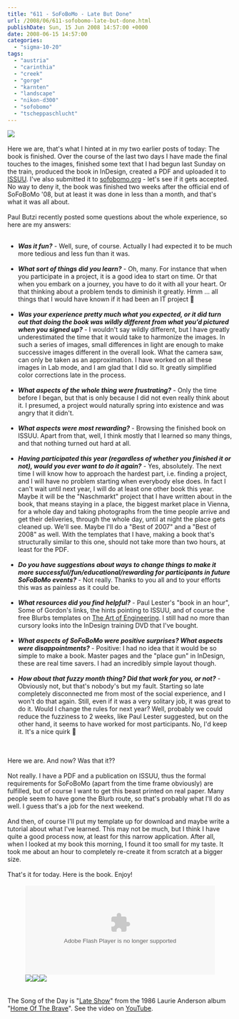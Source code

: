```yaml
---
title: "611 - SoFoBoMo - Late But Done"
url: /2008/06/611-sofobomo-late-but-done.html
publishDate: Sun, 15 Jun 2008 14:57:00 +0000
date: 2008-06-15 14:57:00
categories: 
  - "sigma-10-20"
tags: 
  - "austria"
  - "carinthia"
  - "creek"
  - "gorge"
  - "karnten"
  - "landscape"
  - "nikon-d300"
  - "sofobomo"
  - "tscheppaschlucht"
---
```

<a href="https://d25zfm9zpd7gm5.cloudfront.net/1200x1200/2008/20080517_182335_ps.jpg" target="_blank"><img src="https://d25zfm9zpd7gm5.cloudfront.net/0600x0600/2008/20080517_182335_ps.jpg"/></a><br/><br/>Here we are, that's what I hinted at in my two earlier posts of today: The book is finished. Over the course of the last two days I have made the final touches to the images, finished some text that I had begun last Sunday on the train, produced the book in InDesign, created a PDF and uploaded it to <a href="http://issuu.com/amanessinger/docs/tscheppaschlucht" target="_blank">ISSUU</a>. I've also submitted it to <a href="http://www.sofobomo.org/" target="_blank">sofobomo.org</a> - let's see if it gets accepted. No way to deny it, the book was finished two weeks after the official end of SoFoBoMo '08, but at least it was done in less than a month, and that's what it was all about.<br/><br/>Paul Butzi recently posted some questions about the whole experience, so here are my answers:<br/><ul><br/><li><span style="font-style: italic; font-weight: bold;">Was it fun?</span> - Well, sure, of course. Actually I had expected it to be much more tedious and less fun than it was.</li><br/><li><span style="font-style: italic; font-weight: bold;">What sort of things did you learn?</span> - Oh, many. For instance that when you participate in a project, it is a good idea to start on time. Or that when you embark on a journey, you have to do it with all your heart. Or that thinking about a problem tends to diminish it greatly. Hmm ... all things that I would have known if it had been an IT project 🙂</li><br/><li><span style="font-style: italic; font-weight: bold;">Was your experience pretty much what you expected, or it did turn out that doing the book was wildly different from what you’d pictured when you signed up?</span> - I wouldn't say wildly different, but I have greatly underestimated the time that it would take to harmonize the images. In such a series of images, small differences in light are enough to make successive images different in the overall look. What the camera saw, can only be taken as an approximation. I have worked on all these images in Lab mode, and I am glad that I did so. It greatly simplified color corrections late in the process.</li><br/><li><span style="font-style: italic; font-weight: bold;">What aspects of the whole thing were frustrating?</span> - Only the time before I began, but that is only because I did not even really think about it. I presumed, a project would naturally spring into existence and was angry that it didn't.</li><br/><li><span style="font-style: italic; font-weight: bold;">What aspects were most rewarding?</span> - Browsing the finished book on ISSUU. Apart from that, well, I think mostly that I learned so many things, and that nothing turned out hard at all.</li><br/><li><span style="font-style: italic; font-weight: bold;">Having participated this year (regardless of whether you finished it or not), would you ever want to do it again?</span> - Yes, absolutely. The next time I will know how to approach the hardest part, i.e. finding a project, and I will have no problem starting when everybody else does. In fact I can't wait until next year, I will do at least one other book this year. Maybe it will be the "Naschmarkt" project that I have written about in the book, that means staying in a place, the biggest market place in Vienna, for a whole day and taking photographs from the time people arrive and get their deliveries, through the whole day, until at night the place gets cleaned up. We'll see. Maybe I'll do a "Best of 2007" and a "Best of 2008" as well. With the templates that I have, making a book that's structurally similar to this one, should not take more than two hours, at least for the PDF.</li><br/><li><span style="font-style: italic; font-weight: bold;">Do you have suggestions about ways to change things to make it more successful/fun/educational/rewarding for participants in future SoFoBoMo events?</span> - Not really. Thanks to you all and to your efforts this was as painless as it could be.</li><br/><li><span style="font-style: italic; font-weight: bold;">What resources did you find helpful?</span> - Paul Lester's "book in an hour", Some of Gordon's links, the hints pointing to ISSUU, and of course the free Blurbs templates on <a href="http://theartofengineering.wordpress.com/2008/01/22/free-blurb-templates/" target="_blank">The Art of Engineering</a>. I still had no more than cursory looks into the InDesign training DVD that I've bought.</li><br/><li><span style="font-style: italic; font-weight: bold;">What aspects of SoFoBoMo were positive surprises? What aspects were disappointments?</span> - Positive: I had no idea that it would be so simple to make a book. Master pages and the "place gun" in InDesign, these are real time savers. I had an incredibly simple layout though.</li><br/><li><span style="font-style: italic; font-weight: bold;">How about that fuzzy month thing? Did that work for you, or not?</span> - Obviously not, but that's nobody's but my fault. Starting so late completely disconnected me from most of the social experience, and I won't do that again. Still, even if it was a very solitary job, it was great to do it. Would I change the rules for next year? Well, probably we could reduce the fuzziness to 2 weeks, like Paul Lester suggested, but on the other hand, it seems to have worked for most participants. No, I'd keep it. It's a nice quirk 🙂</li><br/></ul><br/>Here we are. And now? Was that it??<br/><br/>Not really. I have a PDF and a publication on ISSUU, thus the formal requirements for SoFoBoMo (apart from the time frame obviously) are fulfilled, but of course I want to get this beast printed on real paper. Many people seem to have gone the Blurb route, so that's probably what I'll do as well. I guess that's a job for the next weekend.<br/><br/>And then, of course I'll put my template up for download and maybe write a tutorial about what I've learned. This may not be much, but I think I have quite a good process now, at least for this narrow application. After all, when I looked at my book this morning, I found it too small for my taste. It took me about an hour to completely re-create it from scratch at a bigger size.<br/><br/>That's it for today. Here is the book. Enjoy!<br/><br/><div align="center"><embed align="middle" flashvars="mode=preview&amp;previewLayout=white&amp;username=amanessinger&amp;docName=tscheppaschlucht&amp;documentId=080615094752-71bb975bcb574a92a12e8b84cc696d08&amp;autoFlip=true&amp;backgroundColor=000000&amp;layout=grey" name="flashticker" quality="high" salign="l" scale="noscale" src="http://static.issuu.com/webembed/viewers/style1/v1/IssuuViewer.swf" style="width: 425px; height: 199px;" type="application/x-shockwave-flash"/><div style="width: 425px; text-align: left;"><a href="http://issuu.com/" target="_blank"><img border="0" src="http://static.issuu.com/webembed/previewers/style1/v1/m1.gif"/></a><a href="http://issuu.com/amanessinger/docs/tscheppaschlucht?mode=embed&amp;documentId=080615094752-71bb975bcb574a92a12e8b84cc696d08&amp;layout=grey" target="_blank"><img border="0" src="http://static.issuu.com/webembed/previewers/style1/v1/m2.gif"/></a><a href="http://issuu.com/embed/guide?documentId=080615094752-71bb975bcb574a92a12e8b84cc696d08&amp;width=425&amp;height=301" target="_blank"><img border="0" src="http://static.issuu.com/webembed/previewers/style1/v1/m3.gif"/></a></div></div><br/><br/>The Song of the Day is "<a href="http://www.lyricstime.com/laurie-anderson-late-show-lyrics.html" target="_blank">Late Show</a>" from the 1986 Laurie Anderson album "<a href="http://www.amazon.com/Home-Brave-Film-Laurie-Anderson/dp/B000002L9F" target="_blank">Home Of The Brave</a>". See the video on <a href="http://www.youtube.com/watch?v=BDMCeggLhJg" target="_blank">YouTube</a>.
